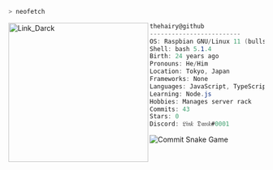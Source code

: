 ```zsh
> neofetch
```

<img align="left" src="https://avatars.githubusercontent.com/u/28543376?v=4" alt="Link_Darck" width="275" /> 

```csharp
thehairy@github
-------------------------
OS: Raspbian GNU/Linux 11 (bullseye) armv
Shell: bash 5.1.4
Birth: 24 years ago
Pronouns: He/Him
Location: Tokyo, Japan
Frameworks: None
Languages: JavaScript, TypeScript, HTML, PHP, Batchfile, Shell, ect...
Learning: Node.js
Hobbies: Manages server rack
Commits: 43
Stars: 0
Discord: 𝔏𝔦𝔫𝑘 𝔇𝔞𝔯𝔠𝑘#0001
```
![Commit Snake Game](https://raw.githubusercontent.com/Link0Darck/Link_Darck/main/img/github-contribution-grid-snake.svg)
